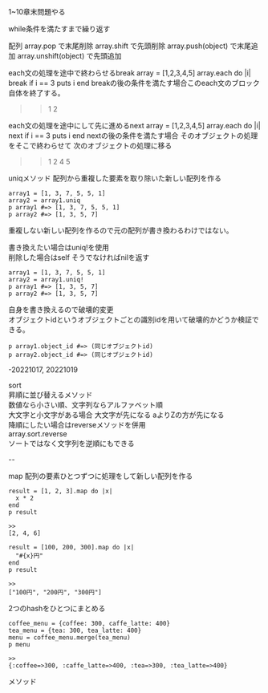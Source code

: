 1~10章末問題やる


while条件を満たすまで繰り返す

配列
array.pop で末尾削除
array.shift で先頭削除
array.push(object) で末尾追加
array.unshift(object) で先頭追加

each文の処理を途中で終わらせるbreak
array = [1,2,3,4,5]
array.each do |i|
  break if i == 3
  puts i
end
breakの後の条件を満たす場合このeach文のブロック自体を終了する。
>>1
2

each文の処理を途中にして先に進めるnext
array = [1,2,3,4,5]
array.each do |i|
  next if i == 3
  puts i
end
nextの後の条件を満たす場合
そのオブジェクトの処理をそこで終わらせて
次のオブジェクトの処理に移る
>>1
2
4
5

uniqメソッド
配列から重複した要素を取り除いた新しい配列を作る  
```  
array1 = [1, 3, 7, 5, 5, 1]  
array2 = array1.uniq  
p array1 #=> [1, 3, 7, 5, 5, 1]  
p array2 #=> [1, 3, 5, 7]  
```  
重複しない新しい配列を作るので元の配列が書き換わるわけではない。  

書き換えたい場合はuniq!を使用  
削除した場合はself そうでなければnilを返す
```  
array1 = [1, 3, 7, 5, 5, 1]  
array2 = array1.uniq!  
p array1 #=> [1, 3, 5, 7]  
p array2 #=> [1, 3, 5, 7]  
```  
自身を書き換えるので破壊的変更  
オブジェクトidというオブジェクトごとの識別idを用いて破壊的かどうか検証できる。  
```
p array1.object_id #=> (同じオブジェクトid)  
p array2.object_id #=> (同じオブジェクトid)  
```  

-20221017, 20221019

sort  
昇順に並び替えるメソッド  
数値なら小さい順、文字列ならアルファベット順  
大文字と小文字がある場合 大文字が先になる aよりZの方が先になる  
降順にしたい場合はreverseメソッドを併用  
array.sort.reverse  
ソートではなく文字列を逆順にもできる  

--

map
配列の要素ひとつずつに処理をして新しい配列を作る  
```  
result = [1, 2, 3].map do |x|  
  x * 2  
end  
p result  

>>
[2, 4, 6]
```  
```  
result = [100, 200, 300].map do |x|  
  "#{x}円"  
end  
p result  

>>  
["100円", "200円", "300円"]  
```  

2つのhashをひとつにまとめる  
```  
coffee_menu = {coffee: 300, caffe_latte: 400}  
tea_menu = {tea: 300, tea_latte: 400}  
menu = coffee_menu.merge(tea_menu)  
p menu  

>>  
{:coffee=>300, :caffe_latte=>400, :tea=>300, :tea_latte=>400}  
```  

メソッド